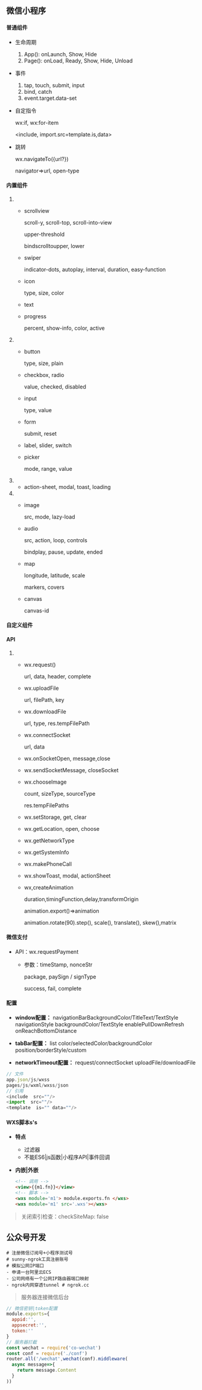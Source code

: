 ## 微信小程序

#### 普通组件

- 生命周期

  1. App(): onLaunch, Show, Hide
  2. Page(): onLoad, Ready, Show, Hide, Unload

- 事件

  1. tap, touch, submit, input
  2. bind, catch
  3. event.target.data-set

- 自定指令

  wx:if, wx:for-item

  <include, import.src=template.is,data>

- 跳转

  wx.navigateTo({url?})

  navigator=>url, open-type

#### 内置组件

1. - scrollview

     scroll-y, scroll-top, scroll-into-view

     upper-threshold

     bindscrolltoupper, lower

   - swiper

     indicator-dots, autoplay, interval, duration, easy-function

   - icon

     type, size, color

   - text

   - progress

     percent, show-info, color, active

2. - button

     type, size, plain

   - checkbox, radio

     value, checked, disabled

   - input

     type, value

   - form

     submit, reset

   - label, slider, switch

   - picker

     mode, range, value

3. - action-sheet, modal, toast, loading

4. - image

     src, mode, lazy-load

   - audio

     src, action, loop, controls

     bindplay, pause, update, ended

   - map

     longitude, latitude, scale

     markers, covers

   - canvas

     canvas-id

#### 自定义组件

#### API

1. - wx.request()

     url, data, header, complete

   - wx.uploadFile

     url, filePath, key

   - wx.downloadFile

     url, type, res.tempFilePath

   - wx.connectSocket

     url, data

   - wx.onSocketOpen, message,close

   - wx.sendSocketMessage, closeSocket

   - wx.chooseImage

     count, sizeType, sourceType

     res.tempFilePaths

   - wx.setStorage, get, clear

   - wx.getLocation, open, choose

   - wx.getNetworkType

   - wx.getSystemInfo

   - wx.makePhoneCall

   - wx.showToast, modal, actionSheet

   - wx,createAnimation

     duration,timingFunction,delay,transformOrigin

     animation.export()=>animation

     animation.rotate(90).step(), scale(), translate(), skew(),matrix

#### 微信支付

- API：wx.requestPayment

  - 参数：timeStamp, nonceStr

    package, paySign / signType

    success, fail, complete

#### 配置

- **window配置：**
  navigationBarBackgroundColor/TitleText/TextStyle
  navigationStyle
  backgroundColor/TextStyle
  enablePullDownRefresh
  onReachBottomDistance

- **tabBar配置：**
  list
  color/selectedColor/backgroundColor
  position/borderStyle/custom

- **networkTimeout配置：**
  request/connectSocket
  uploadFile/downloadFile

```js
// 文件
app.json/js/wxss
pages/js/wxml/wxss/json
// 引用
<include  src=""/>
<import  src=""/>
<template  is="" data=""/>
```

#### WXS脚本s's

- **特点**

  - 过滤器
  - 不能ES6|js函数|小程序API|事件回调

- **内嵌|外嵌**

  ~~~html
  <!-- 调用 -->
  <view>{{m1.fn}}</view>
  <!-- 脚本 -->
  <wxs module='m1'> module.exports.fn </wxs>
  <wxs module='m1' src='.wxs'></wxs>
  ~~~

> 关闭索引检查：checkSiteMap: false

## 公众号开发

```shell
# 注册微信订阅号+小程序测试号
# sunny-ngrok工具注册账号
# 模拟公网IP端口
- 申请一台阿里云ECS
- 公司网络有一个公网IP路由器端口映射
- ngrok内网穿透tunnel # ngrok.cc
```

> 服务器连接微信后台

```js
// 微信密钥|token配置
module.exports={
  appid:'',
  appsecret:'',
  token:''
}
// 服务器拦截
const wechat = require('co-wechat')
const conf = require('./conf')
router.all('/wechat',wechat(conf).middleware(
  async message=>{
    return message.Content
  }
))
```

